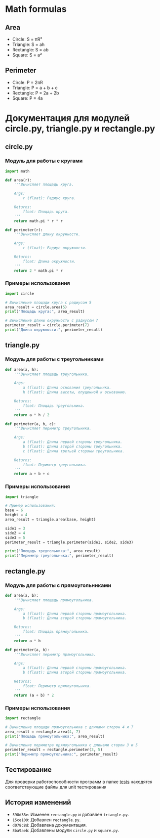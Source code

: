 # Math formulas
## Area
- Circle: S = πR²
- Triangle: S = ah
- Rectangle: S = ab
- Square: S = a²

## Perimeter
- Circle: P = 2πR
- Triangle: P = a + b + c
- Rectangle: P = 2a + 2b
- Square: P = 4a

# Документация для модулей circle.py, triangle.py и rectangle.py 

## circle.py

### Модуль для работы с кругами

```python
import math

def area(r):
    '''Вычисляет площадь круга.

    Args:
        r (float): Радиус круга.

    Returns:
        float: Площадь круга.
    '''
    return math.pi * r * r

def perimeter(r):
    '''Вычисляет длину окружности.

    Args:
        r (float): Радиус окружности.

    Returns:
        float: Длина окружности.
    '''
    return 2 * math.pi * r
```
### Примеры использования
```python
import circle

# Вычисление площади круга с радиусом 5
area_result = circle.area(5)
print("Площадь круга:", area_result)

# Вычисление длины окружности с радиусом 7
perimeter_result = circle.perimeter(7)
print("Длина окружности:", perimeter_result)
```

## triangle.py

### Модуль для работы с треугольниками

```python
def area(a, h):
    '''Вычисляет площадь треугольника.

    Args:
        a (float): Длина основания треугольника.
        h (float): Длина высоты, опущенной к основанию.

    Returns:
        float: Площадь треугольника.
    '''
    return a * h / 2

def perimeter(a, b, c):
    '''Вычисляет периметр треугольника.

    Args:
        a (float): Длина первой стороны треугольника.
        b (float): Длина второй стороны треугольника.
        c (float): Длина третьей стороны треугольника.

    Returns:
        float: Периметр треугольника.
    '''
    return a + b + c
```
### Примеры использования
```python
import triangle

# Пример использования:
base = 6
height = 4
area_result = triangle.area(base, height)

side1 = 3
side2 = 4
side3 = 5
perimeter_result = triangle.perimeter(side1, side2, side3)

print("Площадь треугольника:", area_result)
print("Периметр треугольника:", perimeter_result)
```
## rectangle.py

### Модуль для работы с прямоугольниками

```python
def area(a, b):
    '''Вычисляет площадь прямоугольника.

    Args:
        a (float): Длина первой стороны прямоугольника.
        b (float): Длина второй стороны прямоугольника.

    Returns:
        float: Площадь прямоугольника.
    '''
    return a * b

def perimeter(a, b):
    '''Вычисляет периметр прямоугольника.

    Args:
        a (float): Длина первой стороны прямоугольника.
        b (float): Длина второй стороны прямоугольника.

    Returns:
        float: Периметр прямоугольника.
    '''
    return (a + b) * 2
```
### Примеры использования
```python
import rectangle

# Вычисление площади прямоугольника с длинами сторон 4 и 7
area_result = rectangle.area(4, 7)
print("Площадь прямоугольника:", area_result)

# Вычисление периметра прямоугольника с длинами сторон 3 и 5
perimeter_result = rectangle.perimeter(3, 5)
print("Периметр прямоугольника:", perimeter_result)
```

## Тестирование
Для проверки работоспособности программ в папке [tests](../tests) находятся соответствующие файлы для unit тестирования

## История изменений

- `598d38e`: Изменен `rectangle.py` и добавлен `triangle.py`.
- `15ce109`: Добавлен `rectangle.py`.
- `d078c8d`: Добавлена документация.
- `8ba9aeb`: Добавлены модули `circle.py` и `square.py`.
